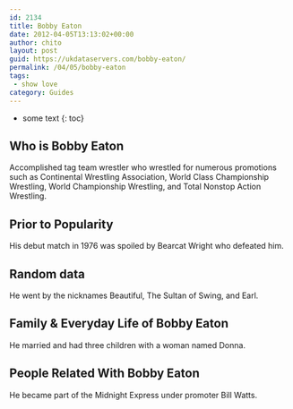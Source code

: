 ```yaml
---
id: 2134
title: Bobby Eaton
date: 2012-04-05T13:13:02+00:00
author: chito
layout: post
guid: https://ukdataservers.com/bobby-eaton/
permalink: /04/05/bobby-eaton
tags:
 - show love
category: Guides
---
```


* some text
{: toc}


## Who is  Bobby Eaton
                  
                  
                  
Accomplished tag team wrestler who wrestled for numerous promotions such as Continental Wrestling Association, World Class Championship Wrestling, World Championship Wrestling, and Total Nonstop Action Wrestling.
                  
                
                
                
## Prior to Popularity 
                  
                  
                  
His debut match in 1976 was spoiled by Bearcat Wright who defeated him.
                  
                
                
                
## Random data 
                  
                  
                  
He went by the nicknames Beautiful, The Sultan of Swing, and Earl.
                  
                
                
                
## Family & Everyday Life of Bobby Eaton
                  
                  
                  
He married and had three children with a woman named Donna.
                  
                
                
                
## People Related With  Bobby Eaton
                  
                  
                  
He became part of the Midnight Express under promoter Bill Watts.
                  
                
              
            
          
          
          
    
    
  
